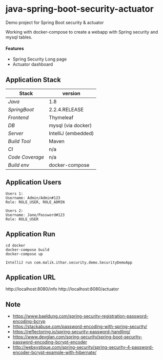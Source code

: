 # java-spring-boot-security-actuator
Demo project for Spring Boot security &amp; actuator

Working with docker-compose to create a webapp with Spring security and mysql tables.

#### Features
- Spring Security Long page
- Actuator dashboard 

## Application Stack

Stack  | version |
--- | --- |  
*Java* | 1.8
*SpringBoot* |  2.2.4.RELEASE
*Frontend* | Thymeleaf 
*DB* | mysql (via docker)
*Server* | IntelliJ (embedded)
*Build Tool* | Maven
*CI* | n/a
*Code Coverage* | n/a
*Build env* | docker-compose

## Application Users
    Users 1:
    Username: Admin/Admin#123
    Role: ROLE_USER, ROLE_ADMIN

    Users 2:
    Username: Jane/Password#123
    Role: ROLE_USER

## Application Run
```
cd docker
docker-compose build 
docker-compose up  

IntelliJ run com.malik.ithar.security.demo.SecurityDemoApp
```

## Application URL
http://localhost:8080/info
http://localhost:8080/actuator


## Note 
- https://www.baeldung.com/spring-security-registration-password-encoding-bcryp
- https://stackabuse.com/password-encoding-with-spring-security/
- https://reflectoring.io/spring-security-password-handling/
- https://www.devglan.com/spring-security/spring-boot-security-password-encoding-bcrypt-encoder
- http://websystique.com/spring-security/spring-security-4-password-encoder-bcrypt-example-with-hibernate/
